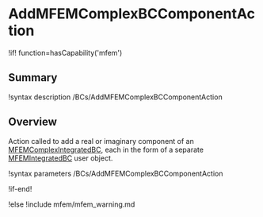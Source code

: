 # AddMFEMComplexBCComponentAction

!if! function=hasCapability('mfem')

## Summary

!syntax description /BCs/AddMFEMComplexBCComponentAction

## Overview

Action called to add a real or imaginary component of an [MFEMComplexIntegratedBC](source/mfem/bcs/MFEMComplexIntegratedBC.md), each in the form of a separate [MFEMIntegratedBC](source/mfem/bcs/MFEMIntegratedBC.md) user object.

!syntax parameters /BCs/AddMFEMComplexBCComponentAction

!if-end!

!else
!include mfem/mfem_warning.md
